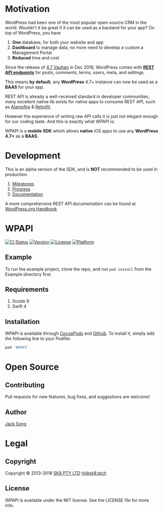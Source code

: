 # Motivation

WordPress had been one of the most popular open-source CRM in the world. Wouldn't it be great if it can be used as a backend for your app? On top of WordPress, you have

1. **One** database, for both your website and app
1. **Dashboard** to manage data, no more need to develop a custom a Management Portal
1. **Reduced** time and cost

Since the release of [4.7 Vauhan](https://wordpress.org/news/2016/12/vaughan/) in Dec 2016, WordPress comes with **[REST API endpoints](https://developer.wordpress.org/rest-api/reference/)** for posts, comments, terms, users, meta, and settings.

This means **by default**, any **WordPress** 4.7+ instance can now be used as a **BAAS** for your app.

REST API is already a well-received standard in developer communities, many excellent native lib exists for native apps to consume REST API, such as [Alamofire](https://github.com/Alamofire/Alamofire) & [Retrofit](https://github.com/square/retrofit). 

However the experience of writing raw API calls it is just not elegant enough for our coding taste. And this is exactly what WPAPI is:

WPAPI is a **mobile SDK** which allows **native** iOS apps to use any **WordPress 4.7+** as a **BAAS**.

# Development

This is an alpha version of the SDK, and is **NOT** recommended to be used in production.

1. [Milestones](docs/milestones.md)
1. [Progress](docs/progress.md)
1. [Documentation](docs/README.md)

A more comprehensive REST API documentation can be found at [WordPress.org Handbook](https://developer.wordpress.org/rest-api/)

# WPAPI

[![CI Status](http://img.shields.io/travis/SK8-PTY-LTD/WPAPI.svg?style=flat)](https://travis-ci.org/133342301@163.com/WPAPI)
[![Version](https://img.shields.io/cocoapods/v/WPAPI.svg?style=flat)](http://cocoapods.org/pods/WPAPI)
[![License](https://img.shields.io/cocoapods/l/WPAPI.svg?style=flat)](http://cocoapods.org/pods/WPAPI)
[![Platform](https://img.shields.io/cocoapods/p/WPAPI.svg?style=flat)](http://cocoapods.org/pods/WPAPI)

## Example

To run the example project, clone the repo, and run `pod install` from the Example directory first.

## Requirements

1. Xcode 9
2. Swift 4

## Installation

WPAPI is available through [CocoaPods](http://cocoapods.org) and [Github](https://github.com/SK8-PTY-LTD/WPAPI_iOS). To install
it, simply add the following line to your Podfile:

```ruby
pod 'WPAPI'
```

# Open Source

## Contributing

Pull requests for new features, bug fixes, and suggestions are welcome!

## Author

[Jack Song](https://github.com/jacktator)

# Legal

## Copyright

Copyright © 2013-2018 [SK8 PTY LTD](https://sk8.tech)
hi@sk8.tech

## License

WPAPI is available under the MIT license. See the LICENSE file for more info.

